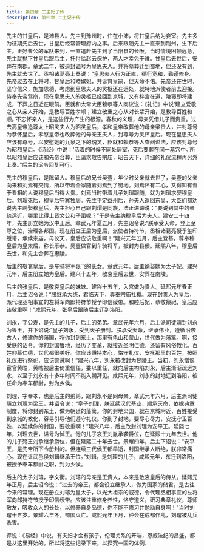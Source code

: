 ```yaml
---
title: 第四章 二主妃子传
description: 第四章 二主妃子传
---
```


先主的甘皇后，是沛县人。先主到豫州时，住在小沛，将甘皇后纳为妾室。先主多为征期先后去世，甘皇后经常管理府内之事。后来跟随先主一直来到荆州，生下后主。正好曹公的军队来到，一直追赶先主到了当阳县的长阪，当时情境困顿危急，先主就抛下甘皇后跟后主，托付给赵云保护，两人才幸免于难。甘皇后去世后，安葬在南郡。章武二年，被追封谥号为皇思夫人。并将墓葬迁到蜀地，但还没有到，先主就去世了。丞相诸葛亮上奏说：“皇思夫人行为正直，德行宽和，勤谨修身。先帝过去在上将时，甘皇后和睦嫔妃，并诞育皇嗣，但天命不佑。先帝还在世时，坚守信义，施加恩德，考虑到皇思夫人的灵柩还在远处，就特地派使者前去迎接。侍奉先帝驾崩，现在皇思夫人的灵柩已经回到京城，又有梓宫在道，陵寝即将建成，下葬之日近在眼前。臣就和太常大臣赖恭等人商议说：《礼记》中说‘建立爱敬之心从亲人开始，是教导百姓孝顺；建立敬重之心从对长辈开始，是教导百姓和顺。’不忘怀亲人，是这些行为产生的根源。春秋的义理，母亲凭借儿子而贵重。过去高皇帝追尊太上昭灵夫人为昭灵皇后，孝和皇帝改葬他的母亲梁贵人，并封尊号为恭怀皇后，孝愍皇帝也改葬他的母亲王夫人，封尊号为灵怀皇后。现在皇思夫人应该有尊号，以安慰她的九泉之下的魂灵，臣就和赖恭等人查阅谥法，应该封尊号为昭烈皇后。《诗经》中说：‘活着的时候不同处居室，死后要葬在同一墓穴中。’所以昭烈皇后应该和先帝合葬，臣请求敬告宗庙，昭告天下，详细的礼仪流程再另外上奏。”后主的诏令回复可行。

先主的穆皇后，是陈留人。穆皇后的兄长吴壹，年少时父亲就去世了，吴壹的父亲向来和刘焉有交情，所以带着全家随着刘焉到了蜀地。刘焉怀有二心，又得知有善于看相的人说穆皇后当得大贵。刘焉当时带着儿子刘瑁跟随，就为刘瑁求娶穆皇后。刘瑁死后，穆皇后守寡独居。先主平定益州后，孙夫人返回东吴，大臣们都劝说先主聘娶穆皇后，先主担心自己跟刘瑁是同族，法正进谏说：“要说到其中的亲疏远近，哪里比得上晋文公和子圍呢？”于是先主纳穆皇后为夫人。建安二十四年，先主册立她为汉中王后。章武元年夏五月，先主诏令说:“朕承受天命，登上至尊之位，治理各邦国。现在册立王后为皇后，派使者持符节，丞相诸葛亮授予玺印绶带，承续宗庙，母仪天，皇后应该敬重啊！”建兴元年五月，后主登基，尊奉穆皇后为皇太后，称长乐恭。吴壹做官到车骑将军，被封为县侯。延熙八年，穆皇后去世，和先主合葬在惠陵。

后主的敬哀皇后，是车骑将军张飞的长女。章武元年，后主纳娶她为太子妃。建兴元年，后主册立她为皇后。建兴十五年，敬哀皇后去世，安葬在南陵。

后主的张皇后，是敬哀皇后的妹妹。建兴十五年，入宫做为贵人。延熙元年春正月，后主诏令说：“朕继承大统，君临天下，尊奉宗庙社稷。现在封贵人为皇后，派代理丞相事宜的左将军向郎持符节授予印信绶带。和睦后妃，恭敬祭祀，皇后应该敬重啊！”咸熙元年，张皇后跟随后主迁到洛阳。

刘永，字公寿，是先主的儿子，后主的弟弟。章武元年六月，后主派司徒靖封刘永为鲁王，并下诏说:“皇子刘永，受到天子册封。朕承受天命，继承伟业，遵循沿袭古人，修建你的藩国，将你封到东土，那里有龟山和蒙山，世代做为藩篱。啊，接受朕的诏令。你的封国鲁地，经历了变革，就接近圣明仁德，还留有风俗教化。百姓仰慕仁德，世代都很美好。你应该秉持本心，恪守礼仪，安抚那里的百姓，按照礼仪进行祭祀，应该警诫啊！”建兴八年，刘永被改封为甘陵王。当初，刘永憎恨宦官黄皓，黄皓被后主倚重信任，委以重任，就向后主构陷刘永，后主渐渐疏远刘永，以至于刘永有十多年时间不能入朝拜见。咸熙元年，刘永的封地迁到洛阳，被任命为奉车都尉，封为乡侯。

刘理，字奉孝，也是后主的弟弟，跟刘永不是同母亲。章武元年六月，后主派司徒靖立刘理为梁王，并诏令说：“皇子刘理，朕延续汉代基业，顺承天命，依据典章制度，将你封到东土，做为朝廷的藩篱。你的封地梁国，就在京城附近，百姓接受到京城的教化，容易引导他们遵守礼仪。你到了封地，要尽心尽力，安抚守卫百姓，以延续你的封国，要敬重啊！”建兴八年，后主改封刘理为安平王。延熙七年，刘理去世，谥号为悼王。他的儿子哀王刘胤承袭爵位，在延熙十九年去世。他的儿子殇王刘承继承爵位，但在延熙二十年去世。景耀四年，后主下诏说：“安平王，是先帝所下令册封的。但连续三代侯王都早逝，封国继承人断绝，朕非常痛心。现在让武邑侯刘辑继承王位。”刘辑，是刘理的儿子，咸熙元年，东迁到洛阳，被授予奉车都尉之职，封为乡侯。

后主的太子刘璿，字文衡。刘璿的母亲是王贵人，本来是敬哀皇后的侍从。延熙元年正月，后主诏令说：“过去的帝王，都会设立继承人，做为国家的储君，是古往今来的常理。现在册立刘璿为皇太子，以光大祖宗的威德，令代理丞相事宜的左将军向郎持符节授予印信绶带。应该注重修身养性，恪守道义，研习典章礼仪，尊师敬友，吸收众人的长处，以修养自身品德，你不能不修习并勉励自身啊！”当时刘璿十五岁。景耀六年冬，蜀国灭亡。咸熙元年正月，钟会在成都作乱，刘璿被乱兵杀害。

评说：《易经》中说，有夫妇才会有孩子，伦理关系的开端，恩威法纪的昌盛，都是从这里开始的。所以将这些记录下来，以探究一国的体例.